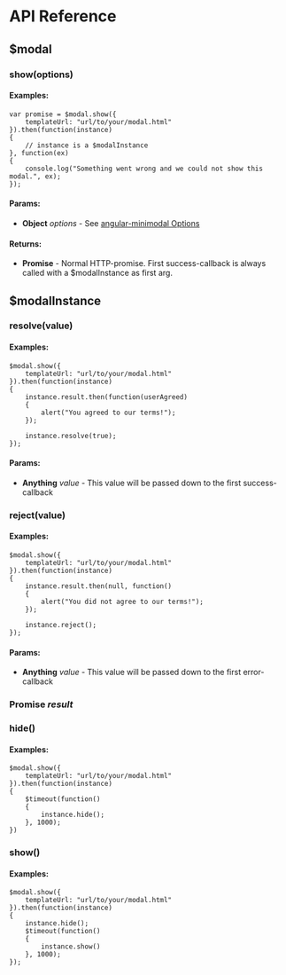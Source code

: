 # API Reference

## $modal

### show(options)

#### Examples:

	var promise = $modal.show({
		templateUrl: "url/to/your/modal.html"
	}).then(function(instance)
	{
		// instance is a $modalInstance
	}, function(ex)
	{
		console.log("Something went wrong and we could not show this modal.", ex);
	});

#### Params:

* **Object** *options* - See [angular-minimodal Options](https://github.com/DigiExam/angular-minimodal/blob/master/docs/OPTIONS.md)

#### Returns:

* **Promise** - Normal HTTP-promise. First success-callback is always called with a $modalInstance as first arg.

## $modalInstance

### resolve(value)

#### Examples:

	$modal.show({
		templateUrl: "url/to/your/modal.html"
	}).then(function(instance)
	{
		instance.result.then(function(userAgreed)
		{
			alert("You agreed to our terms!");
		});

		instance.resolve(true);
	});

#### Params:

* **Anything** *value* - This value will be passed down to the first success-callback

### reject(value)

#### Examples:

	$modal.show({
		templateUrl: "url/to/your/modal.html"
	}).then(function(instance)
	{
		instance.result.then(null, function()
		{
			alert("You did not agree to our terms!");
		});

		instance.reject();
	});

#### Params:

* **Anything** *value* - This value will be passed down to the first error-callback

### **Promise** *result*

### hide()

#### Examples:

	$modal.show({
		templateUrl: "url/to/your/modal.html"
	}).then(function(instance)
	{
		$timeout(function()
		{
			instance.hide();
		}, 1000);
	})

### show()

#### Examples:

	$modal.show({
		templateUrl: "url/to/your/modal.html"
	}).then(function(instance)
	{
		instance.hide();
		$timeout(function()
		{
			instance.show()
		}, 1000);
	});